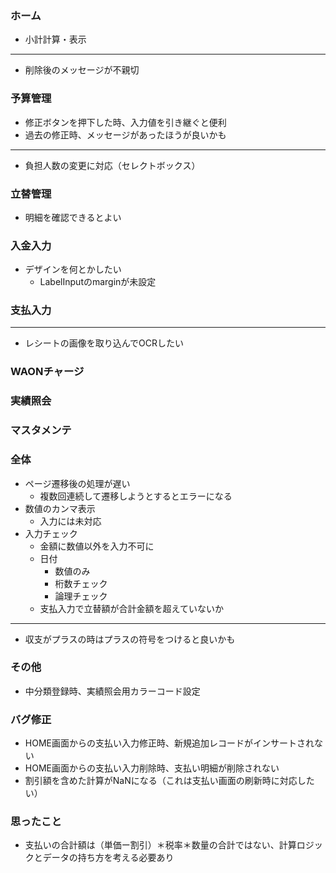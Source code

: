 ### ホーム
- 小計計算・表示
---
- 削除後のメッセージが不親切

### 予算管理
- 修正ボタンを押下した時、入力値を引き継ぐと便利
- 過去の修正時、メッセージがあったほうが良いかも
---
- 負担人数の変更に対応（セレクトボックス）

### 立替管理
- 明細を確認できるとよい

### 入金入力
- デザインを何とかしたい
    - LabelInputのmarginが未設定

### 支払入力
---
- レシートの画像を取り込んでOCRしたい

### WAONチャージ

### 実績照会

### マスタメンテ

### 全体
- ページ遷移後の処理が遅い
    - 複数回連続して遷移しようとするとエラーになる
- 数値のカンマ表示
    - 入力には未対応
- 入力チェック
    - 金額に数値以外を入力不可に
    - 日付
        - 数値のみ
        - 桁数チェック
        - 論理チェック
    - 支払入力で立替額が合計金額を超えていないか
---
- 収支がプラスの時はプラスの符号をつけると良いかも

### その他
- 中分類登録時、実績照会用カラーコード設定


### バグ修正
- HOME画面からの支払い入力修正時、新規追加レコードがインサートされない 
- HOME画面からの支払い入力削除時、支払い明細が削除されない
- 割引額を含めた計算がNaNになる（これは支払い画面の刷新時に対応したい）

### 思ったこと
- 支払いの合計額は（単価ー割引）＊税率＊数量の合計ではない、計算ロジックとデータの持ち方を考える必要あり